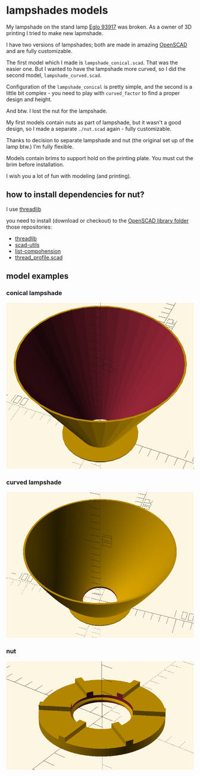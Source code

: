 # lampshades models

My lampshade on the stand lamp [Eglo 93917](https://www.eglo.cz/katalog/interierova-svitidla/stojaci/93917-up-2) was broken. As a owner of 3D printing I tried to make new lapmshade.

I have two versions of lampshades; both are made in amazing [OpenSCAD](https://openscad.org) and are fully customizable.

The first model which I made is `lampshade_conical.scad`. That was the easier one. But I wanted to have the lampshade more curved, so I did the second model, `lampshade_curved.scad`.

Configuration of the `lampshade_conical` is pretty simple, and the second is a little bit complex - you need to play with `curved_factor` to find a proper design and height.

And btw. I lost the nut for the lampshade.

My first models contain nuts as part of lampshade, but it wasn't a good design, so I made a separate `./nut.scad` again - fully customizable.

Thanks to decision to separate lampshade and nut (the original set up of the lamp btw.) I'm fully flexible.

Models contain brims to support hold on the printing plate. You must cut the brim before installation.

I wish you a lot of fun with modeling (and printing).

## how to install dependencies for nut?
I use [threadlib](https://github.com/adrianschlatter/threadlib)

you need to install (download or checkout) to the [OpenSCAD library folder](https://en.wikibooks.org/wiki/OpenSCAD_User_Manual/Libraries)
those repositories:
* [threadlib](https://github.com/adrianschlatter/threadlib)
* [scad-utils](https://github.com/openscad/scad-utils)
* [list-compohension](https://github.com/openscad/list-comprehension-demos)
* [thread_profile.scad](https://github.com/MisterHW/IoP-satellite/blob/master/OpenSCAD%20bottle%20threads/thread_profile.scad)

## model examples

### conical lampshade
![conical lampshade](./img/lampshade_conical.png)

### curved lampshade
![curved lampshade](./img/lampshade_curved.png)

### nut
![nut](./img/nut.png)
